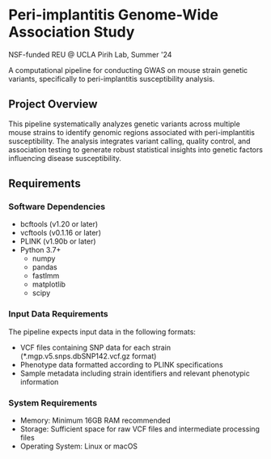 # Peri-implantitis Genome-Wide Association Study
NSF-funded REU @ UCLA Pirih Lab, Summer '24

A computational pipeline for conducting GWAS on mouse strain genetic variants, specifically to peri-implantitis susceptibility analysis.

## Project Overview
This pipeline systematically analyzes genetic variants across multiple mouse strains to identify genomic regions associated with peri-implantitis susceptibility. The analysis integrates variant calling, quality control, and association testing to generate robust statistical insights into genetic factors influencing disease susceptibility.

## Requirements

### Software Dependencies
- bcftools (v1.20 or later)
- vcftools (v0.1.16 or later)
- PLINK (v1.90b or later)
- Python 3.7+
  - numpy
  - pandas
  - fastlmm
  - matplotlib
  - scipy

### Input Data Requirements
The pipeline expects input data in the following formats:
- VCF files containing SNP data for each strain (*.mgp.v5.snps.dbSNP142.vcf.gz format)
- Phenotype data formatted according to PLINK specifications
- Sample metadata including strain identifiers and relevant phenotypic information

### System Requirements
- Memory: Minimum 16GB RAM recommended
- Storage: Sufficient space for raw VCF files and intermediate processing files
- Operating System: Linux or macOS
